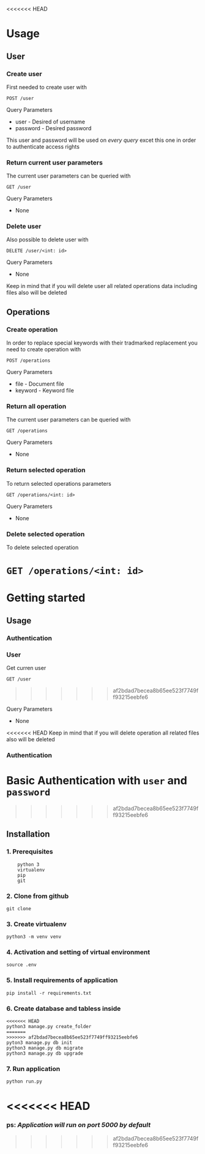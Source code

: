 <<<<<<< HEAD
# Usage

## User

### Create user
First needed to create user with 

`POST /user`

Query Parameters
* user - Desired of username
* password - Desired password

This user and password will be used on *every query* excet this one in order to authenticate access rights



### Return current user parameters
The current user parameters can be queried with 

`GET /user`

Query Parameters
* None



### Delete user 
Also possible to delete user with

`DELETE /user/<int: id>`

Query Parameters
* None

Keep in mind that if you will delete user all related operations data including files also will be deleted

## Operations

### Create operation
In order to replace special keywords with their tradmarked replacement you need to create operation with

`POST /operations`

Query Parameters
* file - Document file
* keyword - Keyword file


### Return all operation
The current user parameters can be queried with 

`GET /operations`

Query Parameters
* None


### Return selected operation
To return selected operations parameters 

`GET /operations/<int: id>`

Query Parameters
* None


### Delete selected operation
To delete selected operation

`GET /operations/<int: id>`
=======
# Getting started

## Usage

### Authentication


### User

Get curren user

`GET /user`

>>>>>>> af2bdad7becea8b65ee523f7749ff93215eebfe6

Query Parameters
* None

<<<<<<< HEAD
Keep in mind that if you will delete operation all related files also will be deleted



### Authentication

Basic Authentication with `user` and `password`
=======
>>>>>>> af2bdad7becea8b65ee523f7749ff93215eebfe6

## Installation

### 1. Prerequisites
```
    python 3
    virtualenv
    pip
    git
```
### 2. Clone from github
```
git clone 
```

### 3. Create virtualenv
```
python3 -m venv venv
```

### 4. Activation and setting of virtual environment 
```
source .env
```

### 5. Install requirements of application
```
pip install -r requirements.txt
```

### 6. Create database and tabless inside
```
<<<<<<< HEAD
python3 manage.py create_folder
=======
>>>>>>> af2bdad7becea8b65ee523f7749ff93215eebfe6
pyton3 manage.py db init
python3 manage.py db migrate
python3 manage.py db upgrade
```
### 7. Run application
```
python run.py
```

<<<<<<< HEAD
=======
### ps:  _Application will run on port 5000 by default_
>>>>>>> af2bdad7becea8b65ee523f7749ff93215eebfe6

